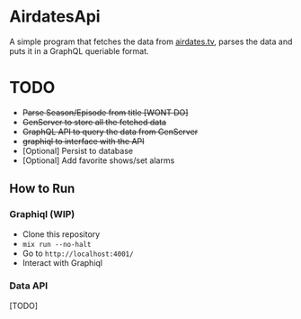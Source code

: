 # AirdatesApi

A simple program that fetches the data from [airdates.tv](http://airdates.tv), parses the data and puts it in a GraphQL queriable format.

# TODO

- ~~Parse Season/Episode from title [WONT DO]~~
- ~~GenServer to store all the fetched data~~
- ~~GraphQL API to query the data from GenServer~~
- ~~graphiql to interface with the API~~
- [Optional] Persist to database
- [Optional] Add favorite shows/set alarms

## How to Run

### Graphiql (WIP)

- Clone this repository
- `mix run --no-halt`
- Go to `http://localhost:4001/`
- Interact with Graphiql

### Data API

[TODO]
